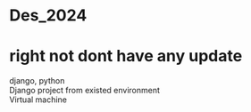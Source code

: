# Des_2024
# right not dont have any update
django, python
<br>
Django project from existed environment
<br>
Virtual machine
